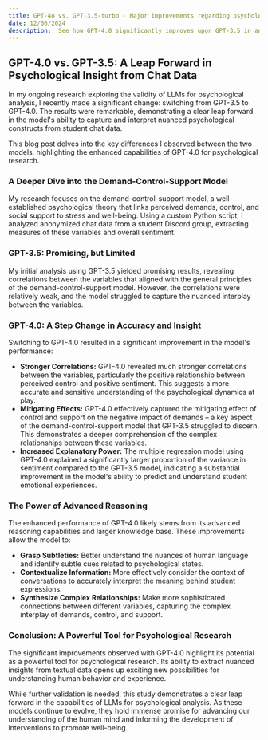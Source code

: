 ```yaml
---
title: GPT-4o vs. GPT-3.5-turbo - Major improvements regarding psychological analysis 
date: 12/06/2024
description:  See how GPT-4.0 significantly improves upon GPT-3.5 in analyzing student chat, revealing more nuanced insights into stress, control, and support in learning environments. 
---
```


## GPT-4.0 vs. GPT-3.5: A Leap Forward in Psychological Insight from Chat Data

In my ongoing research exploring the validity of LLMs for psychological analysis, I recently made a significant change: switching from GPT-3.5 to GPT-4.0. The results were remarkable, demonstrating a clear leap forward in the model's ability to capture and interpret nuanced psychological constructs from student chat data.

This blog post delves into the key differences I observed between the two models, highlighting the enhanced capabilities of GPT-4.0 for psychological research.

### A Deeper Dive into the Demand-Control-Support Model

My research focuses on the demand-control-support model, a well-established psychological theory that links perceived demands, control, and social support to stress and well-being.  Using a custom Python script, I analyzed anonymized chat data from a student Discord group, extracting measures of these variables and overall sentiment.

### GPT-3.5: Promising, but Limited

My initial analysis using GPT-3.5 yielded promising results, revealing correlations between the variables that aligned with the general principles of the demand-control-support model. However, the correlations were relatively weak, and the model struggled to capture the nuanced interplay between the variables.

### GPT-4.0: A Step Change in Accuracy and Insight

Switching to GPT-4.0 resulted in a significant improvement in the model's performance:

* **Stronger Correlations:** GPT-4.0 revealed much stronger correlations between the variables, particularly the positive relationship between perceived control and positive sentiment. This suggests a more accurate and sensitive understanding of the psychological dynamics at play.
* **Mitigating Effects:** GPT-4.0 effectively captured the mitigating effect of control and support on the negative impact of demands – a key aspect of the demand-control-support model that GPT-3.5 struggled to discern. This demonstrates a deeper comprehension of the complex relationships between these variables.
* **Increased Explanatory Power:** The multiple regression model using GPT-4.0 explained a significantly larger proportion of the variance in sentiment compared to the GPT-3.5 model, indicating a substantial improvement in the model's ability to predict and understand student emotional experiences.

### The Power of Advanced Reasoning

The enhanced performance of GPT-4.0 likely stems from its advanced reasoning capabilities and larger knowledge base. These improvements allow the model to:

* **Grasp Subtleties:** Better understand the nuances of human language and identify subtle cues related to psychological states.
* **Contextualize Information:** More effectively consider the context of conversations to accurately interpret the meaning behind student expressions.
* **Synthesize Complex Relationships:**  Make more sophisticated connections between different variables, capturing the complex interplay of demands, control, and support.

### Conclusion: A Powerful Tool for Psychological Research

The significant improvements observed with GPT-4.0 highlight its potential as a powerful tool for psychological research. Its ability to extract nuanced insights from textual data opens up exciting new possibilities for understanding human behavior and experience.

While further validation is needed, this study demonstrates a clear leap forward in the capabilities of LLMs for psychological analysis. As these models continue to evolve, they hold immense promise for advancing our understanding of the human mind and informing the development of interventions to promote well-being. 
